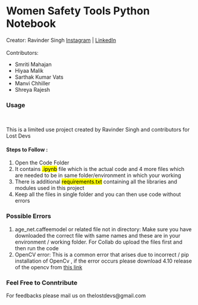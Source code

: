# Women Safety Tools Python Notebook
Creator: Ravinder Singh <a href="https://www.instagram.com/who.ravinder">Instagram</a> | <a href="https://www.linkedin.com/in/ravinderwbt/">LinkedIn</a> <br><br>
Contributors:
<ul>
  <li>Smriti Mahajan</li>
  <li>Hiyaa Malik</li>
  <li>Sarthak Kumar Vats</li>
  <li>Manvi Chhiller</li>
  <li>Shreya Rajesh</li>
</ul>
<h3>Usage</h3><br>
<p>This is a limited use project created by Ravinder Singh and contributors for Lost Devs</p>
<h4>Steps to Follow : </h4>
<ol>
  <li>Open the Code Folder</li>
  <li>It contains <mark>.ipynb</mark> file which is the actual code and 4 more files which are needed to be in same folder/environment in which your working</li>
  <li>There is additional <mark>requirements.txt</mark> containing all the libraries and modules used in this project</li>
  <li>Keep all the files in single folder and you can then use code without errors</li>
</ol>

<h3>Possible Errors</h3>
<ol>
  <li>age_net.caffeemodel or related file not in directory: Make sure you have downloaded the correct file with same names and these are in your environment / working folder. For Collab do upload the files first and then run the code</li>
  <li>OpenCV error: This is a common error that arises due to incorrect / pip installation of OpenCv , if the error occurs please download 4.10 release of the opencv from <a href="https://opencv.org/releases/">this link</a> </li>
</ol>

<h3>Feel Free to Conntribute</h3>
<p>For feedbacks please mail us on thelostdevs@gmail.com</p>
